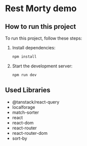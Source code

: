# Rest Morty demo

## How to run this project

To run this project, follow these steps:

1. Install dependencies:

   ```bash
   npm install
   ```

2. Start the development server:

   ```bash
   npm run dev
   ```

## Used Libraries

- @tanstack/react-query
- localforage
- match-sorter
- react
- react-dom
- react-router
- react-router-dom
- sort-by
